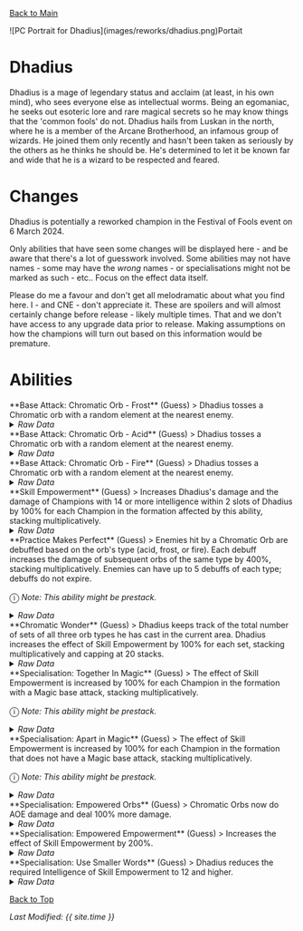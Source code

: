 [Back to Main](index.md)

<span class="championPortraitsRow">
    <span class="championPortraitsImage">
        ![PC Portrait for Dhadius](images/reworks/dhadius.png)Portait
    </span>
</span>

# Dhadius

Dhadius is a mage of legendary status and acclaim (at least, in his own mind), who sees everyone else as intellectual worms. Being an egomaniac, he seeks out esoteric lore and rare magical secrets so he may know things that the 'common fools' do not. Dhadius hails from Luskan in the north, where he is a member of the Arcane Brotherhood, an infamous group of wizards. He joined them only recently and hasn't been taken as seriously by the others as he thinks he should be. He's determined to let it be known far and wide that he is a wizard to be respected and feared.

# Changes

Dhadius is potentially a reworked champion in the Festival of Fools event on 6 March 2024.

Only abilities that have seen some changes will be displayed here - and be aware that there's a lot of guesswork involved. Some abilities may not have names - some may have the *wrong* names - or specialisations might not be marked as such - etc.. Focus on the effect data itself.

Please do me a favour and don't get all melodramatic about what you find here. I - and CNE - don't appreciate it. These are spoilers and will almost certainly change before release - likely multiple times. That and we don't have access to any upgrade data prior to release. Making assumptions on how the champions will turn out based on this information would be premature.

# Abilities

<div markdown="1" class="abilityBorder"><div markdown="1" class="abilityBorderInner">
**Base Attack: Chromatic Orb - Frost** (Guess)
> Dhadius tosses a Chromatic orb with a random element at the nearest enemy.
<details><summary><em>Raw Data</em></summary>
<p>
<pre>
{
    "id": 740,
    "name": "Chromatic Orb",
    "description": "Dhadius tosses a Chromatic orb with a random element at the nearest enemy.",
    "long_description": "",
    "graphic_id": 0,
    "target": "front",
    "num_targets": 1,
    "aoe_radius": 0,
    "damage_modifier": 1,
    "cooldown": 3.5,
    "animations": [
        {
            "type": "ranged_attack",
            "projectile": "pd_generic_projectile",
            "update_base_attack_after_random": [
                740,
                741,
                742
            ],
            "shoot_offset_x": 40,
            "shoot_frame": 23,
            "shoot_sound": 149,
            "hit_sound": 133,
            "projectile_details": {
                "hash": "chromatic_orb_frost",
                "projectile_speed": 1600,
                "projectile_graphic_id": 1696,
                "projectile_hit_graphic_id": 1695,
                "trail": {
                    "particle_graphic_ids": [
                        1696
                    ],
                    "lifespan": 0.25,
                    "spawn_rate": 100,
                    "initial_velocity": {
                        "x": 0,
                        "y": 0
                    },
                    "velocity_jitter": {
                        "x": 0,
                        "y": 0
                    },
                    "rotation_jitter": 0,
                    "alpha_lerp": {
                        "0": 0,
                        "0.1": 0.25,
                        "1": 0
                    },
                    "scale_lerp": [
                        {
                            "x": 1,
                            "y": 1
                        },
                        {
                            "x": 0,
                            "y": 0
                        }
                    ]
                },
                "use_auto_rotation": true,
                "percent_height_offset": 5
            }
        }
    ],
    "tags": [
        "ranged"
    ],
    "damage_types": [
        "magic"
    ]
}
</pre>
</p>
</details>
</div></div>

<div markdown="1" class="abilityBorder"><div markdown="1" class="abilityBorderInner">
**Base Attack: Chromatic Orb - Acid** (Guess)
> Dhadius tosses a Chromatic orb with a random element at the nearest enemy.
<details><summary><em>Raw Data</em></summary>
<p>
<pre>
{
    "id": 741,
    "name": "Chromatic Orb",
    "description": "Dhadius tosses a Chromatic orb with a random element at the nearest enemy.",
    "long_description": "",
    "graphic_id": 0,
    "target": "front",
    "num_targets": 1,
    "aoe_radius": 0,
    "damage_modifier": 1,
    "cooldown": 3.5,
    "animations": [
        {
            "type": "ranged_attack",
            "projectile": "pd_generic_projectile",
            "update_base_attack_after_random": [
                740,
                741,
                742
            ],
            "shoot_offset_x": 40,
            "shoot_frame": 23,
            "shoot_sound": 149,
            "hit_sound": 133,
            "projectile_details": {
                "hash": "chromatic_orb_acid",
                "projectile_speed": 1600,
                "projectile_graphic_id": 1699,
                "projectile_hit_graphic_id": 1698,
                "trail": {
                    "particle_graphic_ids": [
                        1699
                    ],
                    "lifespan": 0.25,
                    "spawn_rate": 100,
                    "initial_velocity": {
                        "x": 0,
                        "y": 0
                    },
                    "velocity_jitter": {
                        "x": 0,
                        "y": 0
                    },
                    "rotation_jitter": 0,
                    "alpha_lerp": {
                        "0": 0,
                        "0.1": 0.25,
                        "1": 0
                    },
                    "scale_lerp": [
                        {
                            "x": 1,
                            "y": 1
                        },
                        {
                            "x": 0,
                            "y": 0
                        }
                    ]
                },
                "use_auto_rotation": true,
                "percent_height_offset": 5
            }
        }
    ],
    "tags": [
        "ranged"
    ],
    "damage_types": [
        "magic"
    ]
}
</pre>
</p>
</details>
</div></div>

<div markdown="1" class="abilityBorder"><div markdown="1" class="abilityBorderInner">
**Base Attack: Chromatic Orb - Fire** (Guess)
> Dhadius tosses a Chromatic orb with a random element at the nearest enemy.
<details><summary><em>Raw Data</em></summary>
<p>
<pre>
{
    "id": 742,
    "name": "Chromatic Orb",
    "description": "Dhadius tosses a Chromatic orb with a random element at the nearest enemy.",
    "long_description": "",
    "graphic_id": 0,
    "target": "front",
    "num_targets": 1,
    "aoe_radius": 0,
    "damage_modifier": 1,
    "cooldown": 3.5,
    "animations": [
        {
            "type": "ranged_attack",
            "projectile": "pd_generic_projectile",
            "update_base_attack_after_random": [
                740,
                741,
                742
            ],
            "shoot_offset_x": 40,
            "shoot_frame": 23,
            "shoot_sound": 149,
            "hit_sound": 133,
            "projectile_details": {
                "hash": "chromatic_orb_fire",
                "projectile_speed": 1600,
                "projectile_graphic_id": 1702,
                "projectile_hit_graphic_id": 1701,
                "trail": {
                    "particle_graphic_ids": [
                        1702
                    ],
                    "lifespan": 0.25,
                    "spawn_rate": 100,
                    "initial_velocity": {
                        "x": 0,
                        "y": 0
                    },
                    "velocity_jitter": {
                        "x": 0,
                        "y": 0
                    },
                    "rotation_jitter": 0,
                    "alpha_lerp": {
                        "0": 0,
                        "0.1": 0.25,
                        "1": 0
                    },
                    "scale_lerp": [
                        {
                            "x": 1,
                            "y": 1
                        },
                        {
                            "x": 0,
                            "y": 0
                        }
                    ]
                },
                "use_auto_rotation": true,
                "percent_height_offset": 5
            }
        }
    ],
    "tags": [
        "ranged"
    ],
    "damage_types": [
        "magic"
    ]
}
</pre>
</p>
</details>
</div></div>

<div markdown="1" class="abilityBorder"><div markdown="1" class="abilityBorderInner">
**Skill Empowerment** (Guess)
> Increases Dhadius's damage and the damage of Champions with 14 or more intelligence within 2 slots of Dhadius by 100% for each Champion in the formation affected by this ability, stacking multiplicatively.
<details><summary><em>Raw Data</em></summary>
<p>
<pre>
{
    "id": 1879,
    "flavour_text": "",
    "description": {
        "conditions": [
            {
                "condition": "upgrade_purchased 14560",
                "desc": "Increases Dhadius's damage and the damage of Champions with 12 or more intelligence within 2 slots of Dhadius by $(not_buffed amount)% for each Champion in the formation affected by this ability, stacking multiplicatively."
            },
            {
                "desc": "Increases Dhadius's damage and the damage of Champions with 14 or more intelligence within 2 slots of Dhadius by $(not_buffed amount)% for each Champion in the formation affected by this ability, stacking multiplicatively."
            }
        ]
    },
    "effect_keys": [
        {
            "effect_string": "hero_dps_multiplier_mult,100",
            "targets": [
                {
                    "type": "distance",
                    "distance": 2,
                    "self": true
                }
            ],
            "filter_targets": [
                {
                    "type": "hero_expr",
                    "hero_expr": "GetStat(`int`) >= 14"
                }
            ],
            "amount_func": "add",
            "stack_func": "per_upgrade_targets",
            "stack_func_data": {
                "upgrade_id": 14553,
                "only_slots_with_heroes": true
            },
            "stacks_multiply": false,
            "show_bonus": true,
            "amount_updated_listeners": [
                "slot_changed",
                "ability_score_changed"
            ],
            "slot_change_updates_targets": true,
            "formation_arrows_for_effected_only": true,
            "use_computed_amount_for_description": true,
            "active_graphic_id": 1704,
            "active_graphic_under": true
        },
        {
            "effect_string": "expression_on_trigger,area_complete",
            "per_trigger_expr": "AppendToSaveStat(`dhadius_smart_companions`, false, as_int(GetUpgradeStacks(14553, 0) == num_formation_slots))"
        }
    ],
    "requirements": "",
    "graphic_id": 1645,
    "large_graphic_id": 0,
    "properties": {
        "is_formation_ability": true,
        "owner_use_outgoing_description": true,
        "per_effect_index_bonuses": true,
        "default_bonus_index": 0
    }
}
</pre>
</p>
</details>
</div></div>

<div markdown="1" class="abilityBorder"><div markdown="1" class="abilityBorderInner">
**Practice Makes Perfect** (Guess)
> Enemies hit by a Chromatic Orb are debuffed based on the orb's type (acid, frost, or fire). Each debuff increases the damage of subsequent orbs of the same type by 400%, stacking multiplicatively. Enemies can have up to 5 debuffs of each type; debuffs do not expire.

<span style="font-size:1.2em;">ⓘ</span> *Note: This ability might be prestack.*
<details><summary><em>Raw Data</em></summary>
<p>
<pre>
{
    "id": 1880,
    "flavour_text": "",
    "description": {
        "desc": "Enemies hit by a Chromatic Orb are debuffed based on the orb's type (acid, frost, or fire). Each debuff increases the damage of subsequent orbs of the same type by $(amount)%, stacking multiplicatively. Enemies can have up to $(debuff_max_stacks) debuffs of each type; debuffs do not expire."
    },
    "effect_keys": [
        {
            "effect_string": "pre_stack_amount,400",
            "debuff_max_stacks": 5
        },
        {
            "effect_string": "dhadius_practice_makes_perfect_v2",
            "debuff_base_amount": 400,
            "debuff_max_stacks": 5,
            "debuffing_attack_ids": [
                740
            ],
            "debuff_effects": [
                {
                    "effect_string": "increase_monster_damage_if_from_attacks,0,740",
                    "amount_expr": "upgrade_amount(14554,0)",
                    "active_graphic_id": 22709,
                    "active_graphic_x": 0,
                    "active_graphic_y": -60,
                    "use_stack_as_frame": true,
                    "overlay_play_mode": "stopped",
                    "stacks_on_reapply": true,
                    "manual_stacking": true,
                    "default_stacks": 1,
                    "stack_as_frame_offset": -1,
                    "max_stacks": "$debuff_max_stacks",
                    "stacks_multiply": true,
                    "use_collection_source": true
                }
            ]
        },
        {
            "effect_string": "dhadius_practice_makes_perfect_v2",
            "debuff_max_stacks": 5,
            "debuffing_attack_ids": [
                741
            ],
            "debuff_effects": [
                {
                    "effect_string": "increase_monster_damage_if_from_attacks,0,741",
                    "amount_expr": "upgrade_amount(14554,0)",
                    "active_graphic_id": 22707,
                    "active_graphic_x": -20,
                    "active_graphic_y": -85,
                    "use_stack_as_frame": true,
                    "overlay_play_mode": "stopped",
                    "stacks_on_reapply": true,
                    "manual_stacking": true,
                    "default_stacks": 1,
                    "stack_as_frame_offset": -1,
                    "max_stacks": "$debuff_max_stacks",
                    "stacks_multiply": true,
                    "use_collection_source": true
                }
            ]
        },
        {
            "effect_string": "dhadius_practice_makes_perfect_v2",
            "debuff_max_stacks": 5,
            "debuffing_attack_ids": [
                742
            ],
            "debuff_effects": [
                {
                    "effect_string": "increase_monster_damage_if_from_attacks,0,742",
                    "amount_expr": "upgrade_amount(14554,0)",
                    "active_graphic_id": 22708,
                    "active_graphic_x": 20,
                    "active_graphic_y": -85,
                    "use_stack_as_frame": true,
                    "overlay_play_mode": "stopped",
                    "stacks_on_reapply": true,
                    "manual_stacking": true,
                    "default_stacks": 1,
                    "stack_as_frame_offset": -1,
                    "max_stacks": "$debuff_max_stacks",
                    "stacks_multiply": true,
                    "use_collection_source": true
                }
            ]
        }
    ],
    "requirements": "",
    "graphic_id": 1646,
    "large_graphic_id": 0,
    "properties": {
        "is_formation_ability": true,
        "owner_use_outgoing_description": true,
        "indexed_effect_properties": true,
        "per_effect_index_bonuses": true,
        "default_bonus_index": 0,
        "retain_on_slot_changed": true
    }
}
</pre>
</p>
</details>
</div></div>

<div markdown="1" class="abilityBorder"><div markdown="1" class="abilityBorderInner">
**Chromatic Wonder** (Guess)
> Dhadius keeps track of the total number of sets of all three orb types he has cast in the current area. Dhadius increases the effect of Skill Empowerment by 100% for each set, stacking multiplicatively and capping at 20 stacks.
<details><summary><em>Raw Data</em></summary>
<p>
<pre>
{
    "id": 1881,
    "flavour_text": "",
    "description": {
        "desc": "Dhadius keeps track of the total number of sets of all three orb types he has cast in the current area. Dhadius increases the effect of Skill Empowerment by $(amount___4)% for each set, stacking multiplicatively and capping at $(max_stacks___4) stacks."
    },
    "effect_keys": [
        {
            "effect_string": "do_nothing",
            "stacks_multiply": false,
            "show_stacks": true,
            "stack_title": "Frost Stacks",
            "stacks_on_trigger": "owner_attack_with_id,740",
            "more_triggers": [
                {
                    "trigger": "area_changed",
                    "action": {
                        "type": "reset"
                    }
                }
            ],
            "desc_forced_order": 1,
            "stack_string_suffix": "\n"
        },
        {
            "effect_string": "do_nothing",
            "stacks_multiply": false,
            "show_stacks": true,
            "stack_title": "Acid Stacks",
            "stacks_on_trigger": "owner_attack_with_id,741",
            "more_triggers": [
                {
                    "trigger": "area_changed",
                    "action": {
                        "type": "reset"
                    }
                }
            ],
            "desc_forced_order": 2,
            "stack_string_suffix": "\n"
        },
        {
            "effect_string": "do_nothing",
            "stacks_multiply": false,
            "show_stacks": true,
            "stack_title": "Fire Stacks",
            "stacks_on_trigger": "owner_attack_with_id,742",
            "more_triggers": [
                {
                    "trigger": "area_changed",
                    "action": {
                        "type": "reset"
                    }
                }
            ],
            "desc_forced_order": 3
        },
        {
            "effect_string": "buff_upgrade,100,14553",
            "amount_func": "mult",
            "stack_func": "per_other_stack_count",
            "other_stack_count_expr": "min(min(min(upgrade_stacks(14555,0),upgrade_stacks(14555,1)),upgrade_stacks(14555,2)),max_stacks)",
            "max_stacks": 20,
            "amount_updated_listeners": [
                "stacks_changed"
            ],
            "changing_stack_upgade_ids": [
                14555
            ],
            "stack_title": "Orb Sets",
            "show_bonus": true,
            "desc_forced_order": 4
        }
    ],
    "requirements": "",
    "graphic_id": 0,
    "large_graphic_id": 0,
    "properties": {
        "is_formation_ability": true,
        "owner_use_outgoing_description": true,
        "indexed_effect_properties": true,
        "per_effect_index_bonuses": true,
        "default_bonus_index": 3,
        "retain_on_slot_changed": true,
        "formation_circle_icon": false
    }
}
</pre>
</p>
</details>
</div></div>

<div markdown="1" class="abilityBorder"><div markdown="1" class="abilityBorderInner">
**Specialisation: Together In Magic** (Guess)
> The effect of Skill Empowerment is increased by 100% for each Champion in the formation with a Magic base attack, stacking multiplicatively.

<span style="font-size:1.2em;">ⓘ</span> *Note: This ability might be prestack.*
<details><summary><em>Raw Data</em></summary>
<p>
<pre>
{
    "id": 1882,
    "flavour_text": "",
    "description": {
        "desc": "The effect of Skill Empowerment is increased by $(not_buffed amount)% for each Champion in the formation with a Magic base attack, stacking multiplicatively."
    },
    "effect_keys": [
        {
            "effect_string": "pre_stack_amount,100"
        },
        {
            "off_when_benched": true,
            "effect_string": "buff_upgrade,0,14553",
            "amount_expr": "upgrade_amount(14556,0)",
            "amount_func": "mult",
            "show_bonus": true,
            "stack_func": "per_hero_attribute",
            "per_hero_expr": "HasAttackDamageType(`magic`)",
            "per_hero_targets": [
                "all"
            ],
            "amount_updated_listeners": [
                "slot_changed",
                "feat_changed",
                "attack_changed"
            ],
            "use_computed_amount_for_description": true
        }
    ],
    "requirements": "",
    "graphic_id": 0,
    "large_graphic_id": 0,
    "properties": {
        "is_formation_ability": true,
        "owner_use_outgoing_description": true,
        "type": "upgrade",
        "formation_circle_icon": false,
        "indexed_effect_properties": true,
        "per_effect_index_bonuses": true,
        "default_bonus_index": 0,
        "spec_option_post_apply_info": "Number of Magic Attackers: $num_stacks___2"
    }
}
</pre>
</p>
</details>
</div></div>

<div markdown="1" class="abilityBorder"><div markdown="1" class="abilityBorderInner">
**Specialisation: Apart in Magic** (Guess)
> The effect of Skill Empowerment is increased by 100% for each Champion in the formation that does not have a Magic base attack, stacking multiplicatively.

<span style="font-size:1.2em;">ⓘ</span> *Note: This ability might be prestack.*
<details><summary><em>Raw Data</em></summary>
<p>
<pre>
{
    "id": 1883,
    "flavour_text": "",
    "description": {
        "desc": "The effect of Skill Empowerment is increased by $(not_buffed amount)% for each Champion in the formation that does not have a Magic base attack, stacking multiplicatively."
    },
    "effect_keys": [
        {
            "effect_string": "pre_stack_amount,100"
        },
        {
            "off_when_benched": true,
            "effect_string": "buff_upgrade,0,14553",
            "amount_expr": "upgrade_amount(14557,0)",
            "amount_func": "mult",
            "show_bonus": true,
            "stack_func": "per_hero_attribute",
            "per_hero_expr": "!HasAttackDamageType(`magic`)",
            "per_hero_targets": [
                "all"
            ],
            "amount_updated_listeners": [
                "slot_changed",
                "feat_changed",
                "attack_changed"
            ],
            "use_computed_amount_for_description": true
        }
    ],
    "requirements": "",
    "graphic_id": 0,
    "large_graphic_id": 0,
    "properties": {
        "is_formation_ability": true,
        "owner_use_outgoing_description": true,
        "type": "upgrade",
        "formation_circle_icon": false,
        "indexed_effect_properties": true,
        "per_effect_index_bonuses": true,
        "default_bonus_index": 0,
        "spec_option_post_apply_info": "Number of Non-Magic Attackers: $num_stacks___2"
    }
}
</pre>
</p>
</details>
</div></div>

<div markdown="1" class="abilityBorder"><div markdown="1" class="abilityBorderInner">
**Specialisation: Empowered Orbs** (Guess)
> Chromatic Orbs now do AOE damage and deal 100% more damage.
<details><summary><em>Raw Data</em></summary>
<p>
<pre>
{
    "id": 1884,
    "flavour_text": "",
    "description": {
        "desc": "Chromatic Orbs now do AOE damage and deal $(amount___2)% more damage."
    },
    "effect_keys": [
        {
            "effect_string": "add_attack_aoe_targets,100,100,740"
        },
        {
            "effect_string": "add_attack_aoe_targets,100,100,741"
        },
        {
            "effect_string": "add_attack_aoe_targets,100,100,742"
        },
        {
            "effect_string": "hero_dps_multiplier_mult,400"
        }
    ],
    "requirements": "",
    "graphic_id": 0,
    "large_graphic_id": 0,
    "properties": {
        "is_formation_ability": true,
        "type": "upgrade",
        "formation_circle_icon": false,
        "owner_use_outgoing_description": true,
        "indexed_effect_properties": true,
        "retain_on_slot_changed": true
    }
}
</pre>
</p>
</details>
</div></div>

<div markdown="1" class="abilityBorder"><div markdown="1" class="abilityBorderInner">
**Specialisation: Empowered Empowerment** (Guess)
> Increases the effect of Skill Empowerment by 200%.
<details><summary><em>Raw Data</em></summary>
<p>
<pre>
{
    "id": 1885,
    "flavour_text": "",
    "description": {
        "desc": "Increases the effect of Skill Empowerment by $(amount)%"
    },
    "effect_keys": [
        {
            "effect_string": "buff_upgrade,200,14553"
        }
    ],
    "requirements": "",
    "graphic_id": 0,
    "large_graphic_id": 0,
    "properties": {
        "is_formation_ability": true,
        "owner_use_outgoing_description": true,
        "formation_circle_icon": false
    }
}
</pre>
</p>
</details>
</div></div>

<div markdown="1" class="abilityBorder"><div markdown="1" class="abilityBorderInner">
**Specialisation: Use Smaller Words** (Guess)
> Dhadius reduces the required Intelligence of Skill Empowerment to 12 and higher.
<details><summary><em>Raw Data</em></summary>
<p>
<pre>
{
    "id": 1886,
    "flavour_text": "",
    "description": {
        "desc": "Dhadius reduces the required Intelligence of Skill Empowerment to 12 and higher."
    },
    "effect_keys": [
        {
            "off_when_benched": true,
            "effect_string": "change_upgrade_data,14553,0",
            "data": {
                "filter_targets": [
                    {
                        "type": "hero_expr",
                        "hero_expr": "hero_id == 17 || (is_qa && hero_id == 108) || GetStat(`int`) >= 12"
                    }
                ]
            }
        }
    ],
    "requirements": "",
    "graphic_id": 0,
    "large_graphic_id": 0,
    "properties": {
        "is_formation_ability": true,
        "type": "upgrade",
        "formation_circle_icon": false,
        "owner_use_outgoing_description": true,
        "retain_on_slot_changed": true
    }
}
</pre>
</p>
</details>
</div></div>

[Back to Top](#top)

*Last Modified: {{ site.time }}*